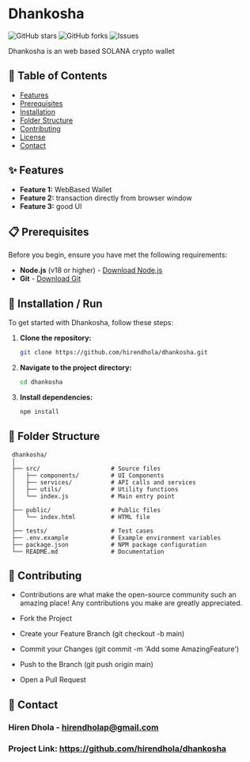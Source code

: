 # Dhankosha

![GitHub stars](https://img.shields.io/github/stars/hirendhola/dhankosha) ![GitHub forks](https://img.shields.io/github/forks/hirendhola/dhankosha) ![Issues](https://img.shields.io/github/issues/hirendhola/dhankosha)

Dhankosha is an web based SOLANA crypto wallet

## 📑 Table of Contents

- [Features](#features)
- [Prerequisites](#prerequisites)
- [Installation](#installation)
- [Folder Structure](#folder-structure)
- [Contributing](#contributing)
- [License](#license)
- [Contact](#contact)

## ✨ Features

- **Feature 1:** WebBased Wallet
- **Feature 2:** transaction directly from browser window
- **Feature 3:** good UI

## 📋 Prerequisites

Before you begin, ensure you have met the following requirements:

- **Node.js** (v18 or higher) - [Download Node.js](https://nodejs.org/)
- **Git** - [Download Git](https://git-scm.com/)

## 🚀 Installation / Run

To get started with Dhankosha, follow these steps:

1. **Clone the repository:**

   ```bash
   git clone https://github.com/hirendhola/dhankosha.git
   ```

2. **Navigate to the project directory:**

   ```bash
   cd dhankosha
   ```

3. **Install dependencies:**

   ```bash
   npm install
   ```

## 📁 Folder Structure

```
 dhankosha/
 │
 ├── src/                    # Source files
 │   ├── components/         # UI Components
 │   ├── services/           # API calls and services
 │   ├── utils/              # Utility functions
 │   └── index.js            # Main entry point
 │
 ├── public/                 # Public files
 │   └── index.html          # HTML file
 │
 ├── tests/                  # Test cases
 ├── .env.example            # Example environment variables
 ├── package.json            # NPM package configuration
 └── README.md               # Documentation
```

## 🤝 Contributing

- Contributions are what make the open-source community such an amazing place! Any contributions you make are greatly appreciated.

- Fork the Project
- Create your Feature Branch (git checkout -b main)
- Commit your Changes (git commit -m 'Add some AmazingFeature')
- Push to the Branch (git push origin main)
- Open a Pull Request

## 📧 Contact

### Hiren Dhola - hirendholap@gmail.com

### Project Link: https://github.com/hirendhola/dhankosha
